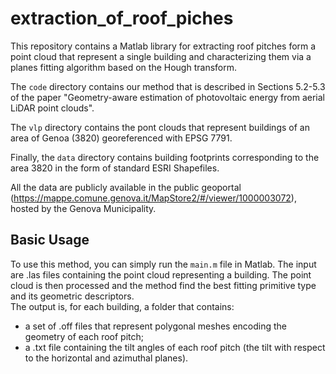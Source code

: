 # extraction_of_roof_piches

This repository contains a Matlab library for extracting roof pitches form a point cloud that represent a single building and characterizing them via a planes fitting algorithm based on the Hough transform. 

The ```code``` directory contains our method that is described in Sections 5.2-5.3 of the paper "Geometry-aware estimation of photovoltaic energy from aerial LiDAR point clouds".

The ```vlp``` directory contains the pont clouds that represent buildings of an area of Genoa (3820) georeferenced with EPSG 7791. 

Finally, the ```data``` directory contains building footprints corresponding to the area 3820 in the form of standard ESRI Shapefiles.

All the data are publicly available in the public geoportal (https://mappe.comune.genova.it/MapStore2/#/viewer/1000003072), hosted by the Genova Municipality.


## Basic Usage
To use this method, you can simply run the ```main.m``` file in Matlab. 
The input are .las files containing the point cloud representing a building. 
The point cloud is then processed and the method find the best fitting primitive type and its geometric descriptors.  
The output is, for each building, a folder that contains:
- a set of .off files that represent polygonal meshes encoding the geometry of each roof pitch;
- a .txt file containing the tilt angles of each roof pitch (the tilt with respect to the horizontal and azimuthal planes).
